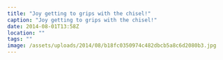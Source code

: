 ```yaml
---
title: "Joy getting to grips with the chisel!"
caption: "Joy getting to grips with the chisel!"
date: 2014-08-01T13:58Z
location: ""
tags: ""
image: /assets/uploads/2014/08/b18fc0350974c482dbcb5a8c6d2080b3.jpg
---
```

